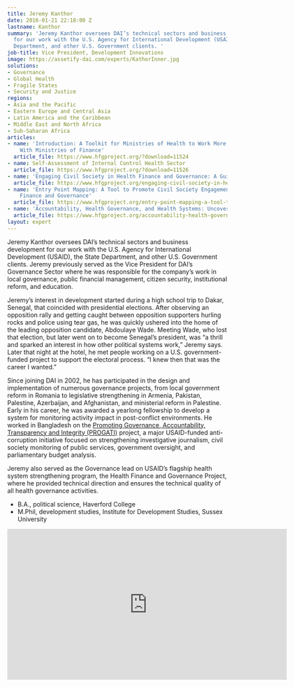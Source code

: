 ```yaml
---
title: Jeremy Kanthor
date: 2016-01-21 22:18:00 Z
lastname: Kanthor
summary: 'Jeremy Kanthor oversees DAI’s technical sectors and business development
  for our work with the U.S. Agency for International Development (USAID), the State
  Department, and other U.S. Government clients. '
job-title: Vice President, Development Innovations
image: https://assetify-dai.com/experts/KathorInner.jpg
solutions:
- Governance
- Global Health
- Fragile States
- Security and Justice
regions:
- Asia and the Pacific
- Eastern Europe and Central Asia
- Latin America and the Caribbean
- Middle East and North Africa
- Sub-Saharan Africa
articles:
- name: 'Introduction: A Toolkit for Ministries of Health to Work More Effectively
    With Ministries of Finance'
  article_file: https://www.hfgproject.org/?download=11524
- name: Self-Assessment of Internal Control Health Sector
  article_file: https://www.hfgproject.org/?download=11526
- name: 'Engaging Civil Society in Health Finance and Governance: A Guide for Practitioners'
  article_file: https://www.hfgproject.org/engaging-civil-society-in-health-finance-and-governance-a-guide-for-practitioners/
- name: 'Entry Point Mapping: A Tool to Promote Civil Society Engagement on Health
    Finance and Governance'
  article_file: https://www.hfgproject.org/entry-point-mapping-a-tool-to-promote-civil-society-engagement-on-health-finance-and-governance/
- name: 'Accountability, Health Governance, and Health Systems: Uncovering the Linkages'
  article_file: https://www.hfgproject.org/accountability-health-governance-health-systems-uncovering-linkages/
layout: expert
---
```


Jeremy Kanthor oversees DAI’s technical sectors and business development for our work with the U.S. Agency for International Development (USAID), the State Department, and other U.S. Government clients. Jeremy previously served as the Vice President for DAI’s Governance Sector where he was responsible for the company’s work in local governance, public financial management, citizen security, institutional reform, and education. 

Jeremy’s interest in development started during a high school trip to Dakar, Senegal, that coincided with presidential elections. After observing an opposition rally and getting caught between opposition supporters hurling rocks and police using tear gas, he was quickly ushered into the home of the leading opposition candidate, Abdoulaye Wade. Meeting Wade, who lost that election, but later went on to become Senegal’s president, was “a thrill and sparked an interest in how other political systems work,” Jeremy says. Later that night at the hotel, he met people working on a U.S. government-funded project to support the electoral process. “I knew then that was the career I wanted.”

Since joining DAI in 2002, he has participated in the design and implementation of numerous governance projects, from local government reform in Romania to legislative strengthening in Armenia, Pakistan, Palestine, Azerbaijan, and Afghanistan, and ministerial reform in Palestine. Early in his career, he was awarded a yearlong fellowship to develop a system for monitoring activity impact in post-conflict environments. He worked in Bangladesh on the [Promoting Governance, Accountability, Transparency and Integrity (PROGATI)](https://www.dai.com/our-work/projects/bangladesh-promoting-governance-accountability-transparency-and-integrity-progati) project, a major USAID-funded anti-corruption initiative focused on strengthening investigative journalism, civil society monitoring of public services, government oversight, and parliamentary budget analysis. 

Jeremy also served as the Governance lead on USAID’s flagship health system strengthening program, the Health Finance and Governance Project, where he provided technical direction and ensures the technical quality of all health governance activities.

* B.A., political science, Haverford College
* M.Phil, development studies, Institute for Development Studies, Sussex University

<iframe src="https://player.vimeo.com/video/291171323" width="640" height="345" frameborder="0" allowfullscreen></iframe>